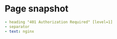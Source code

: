 # Page snapshot

```yaml
- heading "401 Authorization Required" [level=1]
- separator
- text: nginx
```